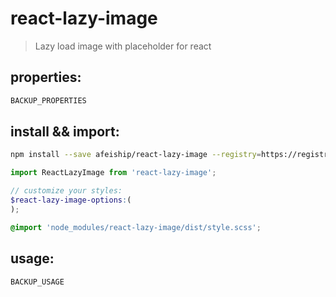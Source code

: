 # react-lazy-image
> Lazy load image with placeholder for react

## properties:
```javascript
BACKUP_PROPERTIES
```

## install && import:
```bash
npm install --save afeiship/react-lazy-image --registry=https://registry.npm.taobao.org
```

```js
import ReactLazyImage from 'react-lazy-image';
```

```scss
// customize your styles:
$react-lazy-image-options:(
);

@import 'node_modules/react-lazy-image/dist/style.scss';
```


## usage:
```jsx
BACKUP_USAGE
```
